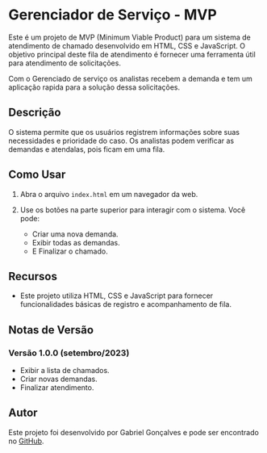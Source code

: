 # Gerenciador de Serviço - MVP

Este é um projeto de MVP (Minimum Viable Product) para um sistema de atendimento de chamado desenvolvido em HTML, CSS e JavaScript. O objetivo principal deste fila de atendimento é fornecer uma ferramenta útil para atendimento de solicitações.

Com o Gerenciado de serviço os analistas recebem a demanda e tem um aplicação rapida para a solução dessa solicitações.

## Descrição

O sistema permite que os usuários registrem informações sobre suas necessidades e prioridade do caso. 
Os analistas podem verificar as demandas e atendalas, pois ficam em uma fila.

## Como Usar

1. Abra o arquivo `index.html` em um navegador da web.

2. Use os botões na parte superior para interagir com o sistema. Você pode:
   - Criar uma nova demanda.
   - Exibir todas as demandas.
   - E Finalizar o chamado.
   

## Recursos

- Este projeto utiliza HTML, CSS e JavaScript para fornecer funcionalidades básicas de registro e acompanhamento de fila.

## Notas de Versão

### Versão 1.0.0 (setembro/2023)

   - Exibir a lista de chamados.
   - Criar novas demandas.
   - Finalizar atendimento.
   
## Autor

Este projeto foi desenvolvido por Gabriel Gonçalves e pode ser encontrado no [GitHub](https://github.com/gabrigon0706).
